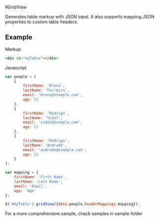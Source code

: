 #GridView

Generates table markup with JSON input. It also supports mapping JSON properties to custom table headers.

## Example

Markup
```html
<div id="myTable"></div>
```

Javascript

```Javascript
var people = [
	{
		firstName: 'Breno',
		lastName: 'Ferreira',
		email: 'breno@example.com',
		age: 23
	},
	{
		firstName: 'Rodrigo',
		lastName: 'Vidal',
		email: 'vidal@example.com',
		age: 23
	},
	{
		firstName: 'Rodrigo',
		lastName: 'Andrade',
		email: 'andrade@example.com',
		age: 23
	}
];

var mapping = {
	firstName: 'First Name',
	lastName: 'Last Name',
	email: 'Email',
	age: 'Age'
};

$('#myTable').gridView({data:people,headerMappings:mapping});
```

For a more comprehensive sample, check samples in sample folder